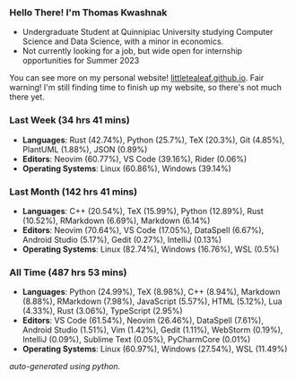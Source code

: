 
### Hello There! I'm Thomas Kwashnak

- Undergraduate Student at Quinnipiac University studying Computer Science and Data Science, with a minor in economics.
- Not currently looking for a job, but wide open for internship opportunities for Summer 2023

You can see more on my personal website! [littletealeaf.github.io](https://littletealeaf.github.io). Fair warning! I'm still finding time to finish up my website, so there's not much there yet.

### Last Week (34 hrs 41 mins)
- **Languages**: Rust (42.74%), Python (25.7%), TeX (20.3%), Git (4.85%), PlantUML (1.88%), JSON (0.89%)
- **Editors**: Neovim (60.77%), VS Code (39.16%), Rider (0.06%)
- **Operating Systems**: Linux (60.86%), Windows (39.14%)
    
### Last Month (142 hrs 41 mins)
- **Languages**: C++ (20.54%), TeX (15.99%), Python (12.89%), Rust (10.52%), RMarkdown (6.69%), Markdown (6.14%)
- **Editors**: Neovim (70.64%), VS Code (17.05%), DataSpell (6.67%), Android Studio (5.17%), Gedit (0.27%), IntelliJ (0.13%)
- **Operating Systems**: Linux (82.74%), Windows (16.76%), WSL (0.5%)
    
### All Time (487 hrs 53 mins)
- **Languages**: Python (24.99%), TeX (8.98%), C++ (8.94%), Markdown (8.88%), RMarkdown (7.98%), JavaScript (5.57%), HTML (5.12%), Lua (4.33%), Rust (3.06%), TypeScript (2.95%)
- **Editors**: VS Code (61.54%), Neovim (26.46%), DataSpell (7.61%), Android Studio (1.51%), Vim (1.42%), Gedit (1.11%), WebStorm (0.19%), IntelliJ (0.09%), Sublime Text (0.05%), PyCharmCore (0.01%)
- **Operating Systems**: Linux (60.97%), Windows (27.54%), WSL (11.49%)
    

*auto-generated using python.*
